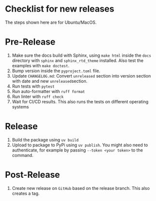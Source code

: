 Checklist for new releases
========

The steps shown here are for Ubuntu/MacOS.

# Pre-Release

1. Make sure the docs build with Sphinx, using `make html` inside the
   `docs` directory with `sphinx` and `sphinx_rtd_theme` installed. Also test the examples with
   `make doctest`.
2. Bump version inside the `pyproject.toml` file.
3. Update `CHANGELOG.md`: Convert `unreleased` section into version section
   with date and new `unreleased`section.
4. Run tests with `pytest`
5. Run auto-formatter with `ruff format`
6. Run linter with `ruff check`
7. Wait for CI/CD results. This also runs the tests on different operating systems

# Release

1. Build the package using `uv build`
2. Upload to package to PyPi using `uv publish`. You might also need to authenticate, for example
   by passing `--token <your token>` to the command.

# Post-Release

1. Create new release on `GitHub` based on the release branch. This also creates
   a tag.
